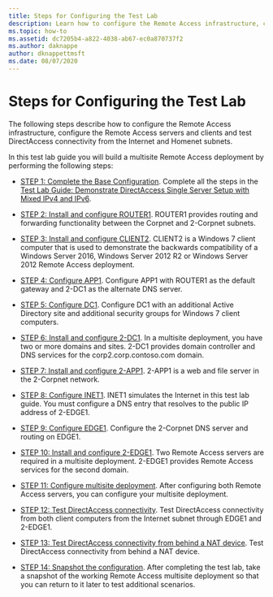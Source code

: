 ```yaml
---
title: Steps for Configuring the Test Lab
description: Learn how to configure the Remote Access infrastructure, configure the Remote Access servers and clients and test DirectAccess connectivity from the Internet and Homenet subnets.
ms.topic: how-to
ms.assetid: dc7205b4-a822-4038-ab67-ec0a870737f2
ms.author: daknappe
author: dknappettmsft
ms.date: 08/07/2020
---
```


# Steps for Configuring the Test Lab

The following steps describe how to configure the Remote Access infrastructure, configure the Remote Access servers and clients and test DirectAccess connectivity from the Internet and Homenet subnets.

In this test lab guide you will build a multisite Remote Access deployment by performing the following steps:

- [STEP 1: Complete the Base Configuration](STEP-1-Complete-DirectAccess-Configuration.md). Complete all the steps in the [Test Lab Guide: Demonstrate DirectAccess Single Server Setup with Mixed IPv4 and IPv6](https://go.microsoft.com/fwlink/p/?LinkId=237004).

- [STEP 2: Install and configure ROUTER1](STEP-2-Install-and-Configure-ROUTER1.md). ROUTER1 provides routing and forwarding functionality between the Corpnet and 2-Corpnet subnets.

- [STEP 3: Install and configure CLIENT2](STEP-3-Install-and-Configure-CLIENT2.md). CLIENT2 is a Windows 7 client computer that is used to demonstrate the backwards compatibility of a Windows Server 2016, Windows Server 2012 R2 or Windows Server 2012 Remote Access deployment.

- [STEP 4: Configure APP1](STEP-4-Configure-APP1.md). Configure APP1 with ROUTER1 as the default gateway and 2-DC1 as the alternate DNS server.

- [STEP 5: Configure DC1](STEP-5-Configure-DC1.md). Configure DC1 with an additional Active Directory site and additional security groups for Windows 7 client computers.

- [STEP 6: Install and configure 2-DC1](STEP-6-Install-and-Configure-2-DC1.md). In a multisite deployment, you have two or more domains and sites. 2-DC1 provides domain controller and DNS services for the corp2.corp.contoso.com domain.

- [STEP 7: Install and configure 2-APP1](STEP-7-Install-and-Configure-2-APP1.md). 2-APP1 is a web and file server in the 2-Corpnet network.

- [STEP 8: Configure INET1](STEP-8-Configure-INET1.md). INET1 simulates the Internet in this test lab guide. You must configure a DNS entry that resolves to the public IP address of 2-EDGE1.

- [STEP 9: Configure EDGE1](STEP-9-Configure-EDGE1.md). Configure the 2-Corpnet DNS server and routing on EDGE1.

- [STEP 10: Install and configure 2-EDGE1](STEP-10-Install-and-Configure-2-EDGE1.md). Two Remote Access servers are required in a multisite deployment. 2-EDGE1 provides Remote Access services for the second domain.

- [STEP 11: Configure multisite deployment](STEP-11-Configure-the-Multisite-Deployment.md). After configuring both Remote Access servers, you can configure your multisite deployment.

- [STEP 12: Test DirectAccess connectivity](STEP-12-Test-DirectAccess-Connectivity.md). Test DirectAccess connectivity from both client computers from the Internet subnet through EDGE1 and 2-EDGE1.

- [STEP 13: Test DirectAccess connectivity from behind a NAT device](STEP-13-Test-DirectAccess-Connectivity-from-Behind-a-NAT-Device.md). Test DirectAccess connectivity from behind a NAT device.

- [STEP 14: Snapshot the configuration](STEP-14-Snapshot-the-Configuration.md). After completing the test lab, take a snapshot of the working Remote Access multisite deployment so that you can return to it later to test additional scenarios.
